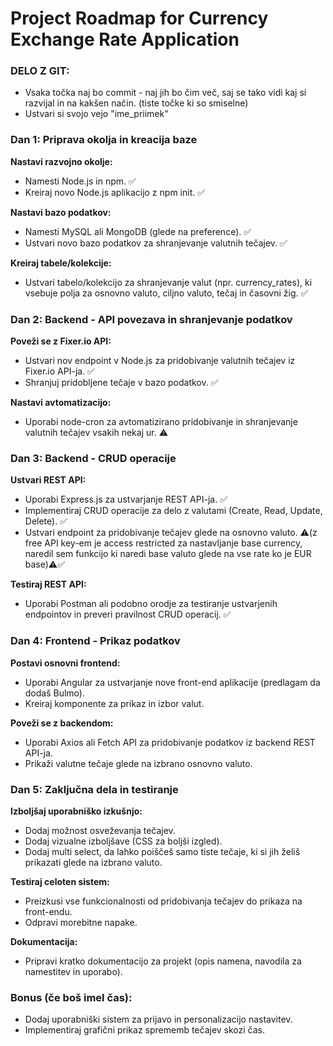# Project Roadmap for Currency Exchange Rate Application

### DELO Z GIT:

- Vsaka točka naj bo commit - naj jih bo čim več, saj se tako vidi kaj si razvijal in na kakšen način. (tiste točke ki so smiselne)
- Ustvari si svojo vejo "ime_priimek"

### Dan 1: Priprava okolja in kreacija baze

**Nastavi razvojno okolje:**

- Namesti Node.js in npm. ✅
- Kreiraj novo Node.js aplikacijo z npm init. ✅

**Nastavi bazo podatkov:**

- Namesti MySQL ali MongoDB (glede na preference). ✅
- Ustvari novo bazo podatkov za shranjevanje valutnih tečajev. ✅

**Kreiraj tabele/kolekcije:**

- Ustvari tabelo/kolekcijo za shranjevanje valut (npr. currency_rates), ki vsebuje polja za osnovno valuto, ciljno valuto, tečaj in časovni žig. ✅

### Dan 2: Backend - API povezava in shranjevanje podatkov

**Poveži se z Fixer.io API:**

- Ustvari nov endpoint v Node.js za pridobivanje valutnih tečajev iz Fixer.io API-ja. ✅
- Shranjuj pridobljene tečaje v bazo podatkov. ✅

**Nastavi avtomatizacijo:**

- Uporabi node-cron za avtomatizirano pridobivanje in shranjevanje valutnih tečajev vsakih nekaj ur. ⚠️

### Dan 3: Backend - CRUD operacije

**Ustvari REST API:**

- Uporabi Express.js za ustvarjanje REST API-ja. ✅
- Implementiraj CRUD operacije za delo z valutami (Create, Read, Update, Delete). ✅
- Ustvari endpoint za pridobivanje tečajev glede na osnovno valuto. ⚠️(z free API key-em je access restricted za nastavljanje base currency, naredil sem funkcijo ki naredi base valuto glede na vse rate ko je EUR base)⚠️✅

**Testiraj REST API:**

- Uporabi Postman ali podobno orodje za testiranje ustvarjenih endpointov in preveri pravilnost CRUD operacij. ✅

### Dan 4: Frontend - Prikaz podatkov

**Postavi osnovni frontend:**

- Uporabi Angular za ustvarjanje nove front-end aplikacije (predlagam da dodaš Bulmo).
- Kreiraj komponente za prikaz in izbor valut.

**Poveži se z backendom:**

- Uporabi Axios ali Fetch API za pridobivanje podatkov iz backend REST API-ja.
- Prikaži valutne tečaje glede na izbrano osnovno valuto.

### Dan 5: Zaključna dela in testiranje

**Izboljšaj uporabniško izkušnjo:**

- Dodaj možnost osveževanja tečajev.
- Dodaj vizualne izboljšave (CSS za boljši izgled).
- Dodaj multi select, da lahko poiščeš samo tiste tečaje, ki si jih želiš prikazati glede na izbrano valuto.

**Testiraj celoten sistem:**

- Preizkusi vse funkcionalnosti od pridobivanja tečajev do prikaza na front-endu.
- Odpravi morebitne napake.

**Dokumentacija:**

- Pripravi kratko dokumentacijo za projekt (opis namena, navodila za namestitev in uporabo).

### Bonus (če boš imel čas):

- Dodaj uporabniški sistem za prijavo in personalizacijo nastavitev.
- Implementiraj grafični prikaz sprememb tečajev skozi čas.
